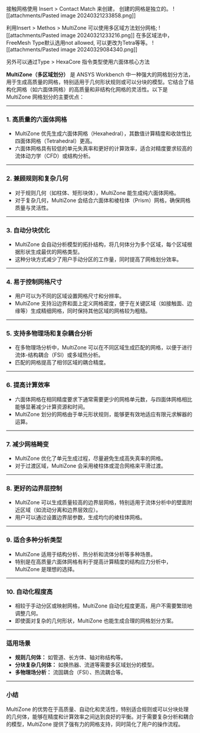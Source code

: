 接触网格使用 Insert > Contact Match 来创建， 创建的网格是独立的。
![[attachments/Pasted image 20240321233858.png]]

利用Insert > Methos > MultiZone 可以使用多区域方法划分网格; 
![[attachments/Pasted image 20240321233216.png]]
在多区域法中，FreeMesh Type默认选用not allowed, 可以更改为Tetra等等。
![[attachments/Pasted image 20240329084340.png]]

另外可以通过Type > HexaCore 指令类型使用六面体核心方法




**MultiZone（多区域划分）** 是 ANSYS Workbench 中一种强大的网格划分方法，用于生成高质量的网格，特别适用于几何形状规则或可以分块的模型。它结合了结构化网格（如六面体网格）的高质量和非结构化网格的灵活性。以下是 MultiZone 网格划分的主要优点：

---

### **1. 高质量的六面体网格**

- MultiZone 优先生成六面体网格（Hexahedral），其数值计算精度和收敛性比四面体网格（Tetrahedral）更高。
- 六面体网格具有较低的单元失真率和更好的计算效率，适合对精度要求较高的流体动力学（CFD）或结构分析。

---

### **2. 兼顾规则和复杂几何**

- 对于规则几何（如柱体、矩形块体），MultiZone 能生成纯六面体网格。
- 对于复杂几何，MultiZone 会结合六面体和棱柱体（Prism）网格，确保网格质量与灵活性。

---

### **3. 自动分块优化**

- MultiZone 会自动分析模型的拓扑结构，将几何体分为多个区域，每个区域根据形状生成最优的网格类型。
- 这种分块方式减少了用户手动分区的工作量，同时提高了网格划分效率。

---

### **4. 易于控制网格尺寸**

- 用户可以为不同的区域设置网格尺寸和分辨率。
- MultiZone 支持沿边界和面上定义网格密度，便于在关键区域（如接触面、边缘等）生成精细网格，同时保持其他区域的网格较为粗糙。

---

### **5. 支持多物理场和复杂耦合分析**

- 在多物理场分析中，MultiZone 可以在不同区域生成匹配的网格，以便于进行流体-结构耦合（FSI）或多域热分析。
- 匹配的网格提高了相邻区域的耦合精度。

---

### **6. 提高计算效率**

- 六面体网格在相同精度要求下通常需要更少的网格单元数，与四面体网格相比能够显著减少计算资源和时间。
- MultiZone 划分的网格由于单元形状规则，能够更有效地适应有限元求解器的运算。

---

### **7. 减少网格畸变**

- MultiZone 优化了单元生成过程，尽量避免生成高失真率的网格。
- 对于过渡区域，MultiZone 会采用棱柱体或混合网格来平滑过渡。

---

### **8. 更好的边界层控制**

- MultiZone 可以生成质量较高的边界层网格，特别适用于流体分析中的壁面附近区域（如流动分离和边界层效应）。
- 用户可以通过设置边界层参数，生成均匀的棱柱体网格。

---

### **9. 适合多种分析类型**

- MultiZone 适用于结构分析、热分析和流体分析等多种场景。
- 特别是在高质量六面体网格有利于提高计算精度的结构应力分析中，MultiZone 是理想的选择。

---

### **10. 自动化程度高**

- 相较于手动分区或映射网格，MultiZone 自动化程度更高，用户不需要繁琐地调整几何。
- 即使面对复杂的几何形状，MultiZone 也能生成合理的网格划分方案。

---

### **适用场景**

- **规则几何体：** 如管道、长方体、轴对称结构等。
- **分块复杂几何体：** 如换热器、流道等需要多区域划分的模型。
- **多物理场分析：** 流固耦合（FSI）、热流耦合等。

---

### **小结**

MultiZone 的优势在于高质量、自动化和灵活性，特别适合规则或可以分块处理的几何体，能够在精度和计算效率之间达到良好的平衡。对于需要复杂分析和耦合的模型，MultiZone 提供了强有力的网格支持，同时简化了用户的操作流程。